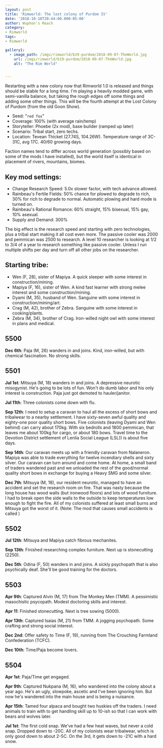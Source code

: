 ```yaml
---
layout: post
title: 'Rimworld: The lost colony of Purdom IV'
date: '2018-10-18T20:44:00.000-05:00'
author: Wuphon's Reach
category:
- Rimworld
tags:
- Rimworld

gallery1:
  - image_path: /imgs/rimworld/b19-purdom/2018-09-07-TheWorld.jpg
    url: /imgs/rimworld/b19-purdom/2018-09-07-TheWorld.jpg
    alt: "The Rim World"


---
```


Restarting with a new colony now that Rimworld 1.0 is released and things should be stable for a long time.  I'm playing a heavily modded game, with semi-vanilla balance, but taking the rough edges off some things and adding some other things.  This will be the fourth attempt at the Lost Colony of Purdom (from the old Goon Show).

- Seed: "`red fox`"
- Coverage: 100% (with average rain/temp)
- Storyteller: Phoebe (2x mod), base builder (ramped up later)
- Scenario: Tribal start, zero techs.
- Location: Tevean Thicket (27.74S, 104.26W). Temperature range of 3C-31C, avg 17C.  40/60 growing days.

Faction names tend to differ across world generation (possibly based on some of the mods I have installed), but the world itself is identical in placement of rivers, mountains, biomes.  

## Key mod settings:

- Change Research Speed: 5.0x slower factor, with tech advance allowed.
- Rainbeau's Fertile Fields: 50% chance for plowed to degrade to rich, 30% for rich to degrade to normal.  Automatic plowing and hard mode is turned on.
- Rainbeau's Rational Romance: 60% straight, 15% bisexual, 15% gay, 10% asexual.
- Supply and Demand: 300%

The big effect is the research speed and starting with zero technologies, plus a tribal start making it all cost even more.  The passive cooler was 2000 and pemmican was 2500 to research.  A level 10 researcher is looking at 1/2 to 3/4 of a year to research something like passive cooler.  Unless I run multiple shifts per day and turn off all other jobs on the researcher.

## Starting tribe:

- Wen (F, 28), sister of Mapiya.  A quick sleeper with some interest in construction/mining.
- Mapiya (F, 16), sister of Wen.  A kind fast learner with strong melee interest and some construction/mining.
- Dyami (M, 35), husband of Wen.  Sanguine with some interest in construction/mining/art.
- Crag (M, 42), brother of Zebra.  Sanguine with some interest in cooking/plants.
- Zebra (M, 34), brother of Crag. Iron-willed night owl with some interest in plans and medical.

## 5500

**Dec 6th**: Paja (M, 26) wanders in and joins.  Kind, iron-willed, but with chemical fascination.  No strong skills.

## 5501

**Jul 1st**: Mitsuya (M, 18) wanders in and joins.  A depressive neurotic misogynist.  He's going to be lots of fun.  Won't do dumb labor and his only interest is construction.  Paja just got demoted to hauler/janitor.

**Jul 11th**: Three colonists come down with flu.

**Sep 12th**: I need to setup a caravan to haul all the excess of short bows and tribalwear to a nearby settlement.  I have sixty-seven awful quality and eighty-one poor quality short bows.  Five colonists (leaving Dyami and Wen behind) can carry about 170kg.  With six bedrolls and 1800 pemmican, that leaves me about 100kg for cargo, or about 180 bows.  Travel time to the Devotion District settlement of Lenlia Social League (LSL)) is about five days.

**Sep 14th**: Our caravan meets up with a friendly caravan from Nalaneron.  Mapiya was able to trade everything for twelve incendiary shells and sixty silver.  Our caravan can turn around and come home.  At home, a small band of traders wandered past and we unloaded the rest of the good/normal quality short bows in exchange for buying a Heavy SMG and some silver.

**Dec 7th**: Mitsuya (M, 18), our resident neurotic, managed to have an accident and set the research room on fire.  That was nasty because the long house has wood walls (but ironwood floors) and lots of wood furniture.  I had to break open the side walls to the outside to keep temperatures low enough to fight the fire.  All of my colonists suffered at least small burns and Mitsuya got the worst of it.  (Note: The mod that causes small accidents is called )

## 5502 

**Jul 12th**: Mitsuya and Mapiya catch fibrous mechanites.

**Sep 13th**: Finished researching complex furniture.  Next up is stonecutting (2250).

**Dec 5th**: Odina (F, 50) wanders in and joins.  A sickly psychopath that is also psychically deaf.  She'll be good training for the doctors.

## 5503

**Apr 9th**: Captured Alvin (M, 17) from The Monkey Men (TMM).  A pessimistic masochistic psycopath.  Modest doctoring skills and interest.

**Apr 11**: Finished stonecutting.  Next is tree sowing (5000).

**Apr 13th**: Captured Isaias (M, 21) from TMM.  A jogging psychopath.  Some crafting and strong social interest.

**Dec 2nd**: Offer safety to Time (F, 19), running from The Crouching Farmland Confederation (TCFC).  

**Dec 10th**: Time/Paja become lovers.

## 5504

**Apr 1st**: Paja/Time get engaged.

**Apr 9th**: Captured Nukpana (M, 16), who wandered into the colony about a year ago.  He's an ugly, slowpoke, ascetic and I've been ignoring him.  But now he's wandered into the main house and is being a nuisance.

**Apr 15th**: Tamed four alpaca and bought two huskies off the traders.  I need animals to train with to get handling skill up to 10-ish so that I can work with bears and wolves later.

**Jul 1st**: The first cold snap.  We've had a few heat waves, but never a cold snap.  Dropped down to -20C.  All of my colonists wear tribalwear, which is only good down to about 2-5C.  On the 3rd, it gets down to -21C with a hard snow.















